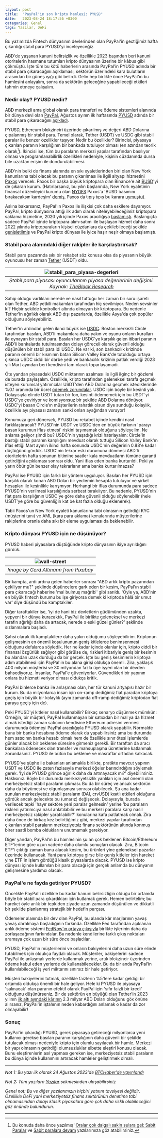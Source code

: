 ```yaml
---
layout: post
title:  "PayPal'in son kripto hamlesi: PYUSD"
date:   2023-08-24 18:17:56 +0300
categories: Genel
tags: Yazılar, DeFi
---
```


Bu yazımızda Fintech dünyasının devlerinden olan PayPal'in gectiğimiz hafta çıkardığı stabil para PYUSD'yi inceleyeceğiz. 

ABD'de yaşanan kanuni belirsizlik ve özellikle 2023 başından beri kanuni otoritelerin hasmane tutumları kripto dünyasının üzerine bir kâbus gibi çökmüştü. İşte tüm bu kötü haberlerin arasında PayPal'in PYUSD adında bir stabil para çıkaracağını açıklaması, sektörün üzerindeki kara bulutların arasından bir güneş ışığı gibi belirdi. Gelin hep birlikte önce PayPal'ın bu hamlesini anlayalım, sonra da sektörün geleceğine yapabileceği etkileri tahmin etmeye çalışalım. 

### Nedir olay? PYUSD nedir?
ABD merkezli ama global olarak para transferi ve ödeme sistemleri alanında bir dünya devi olan [PayPal](https://www.paypal.com/), Ağustos ayının ilk haftasında [PYUSD](https://www.paypal.com/us/digital-wallet/manage-money/crypto/pyusd) adında bir stabil para çıkaracağını [açıkladı](https://www.btchaber.com/paypaldan-stablecoin-adimi/). 

PYUSD, Ethereum blokzinciri üzerinde çıkarılmış ve değeri ABD Dolarına çıpalanmış bir stabil para. Temel olarak, Tether (USDT) ve USDC gibi stabil paralar ile benzer özellikler taşıyor. Nedir bu özellikler? Birincisi, piyasaya çıkarılan paranın karşılığının bir bankada tutuluyor olması (en azından teorik olarak[^1]). İkincisi ise, tüm bu paraların merkezi yapılar tarafından basılıyor olması ve programlanabilirlik özellikleri nedeniyle, kişinin cüzdanında dursa bile uzaktan erişim ile dondurulabilmesi. 

ABD'nin belki de finans alanında en sıkı eyaletlerinden biri olan New York kanunlarına tabi olacak bu paranın çıkarılması ile ilgili altyapı hizmetini [Paxos](https://paxos.com/) verecek. Paxos bir başka büyük kriptopara olan Binance'e ait [BUSD](https://paxos.com/busd/)'yi de çıkaran kurum. (Hatırlarsanız, bu yılın başlarında, New York eyaletinin finansal düzenleyici kurumu olan [NYDFS](https://www.dfs.ny.gov/) Paxos'a 'BUSD basımını bırakacaksın kardeşim' [demiş](https://www.dfs.ny.gov/consumers/alerts/Paxos_and_Binance), Paxos da tıpış tıpış bu karara [uymuştu](https://paxos.com/2023/02/13/paxos-will-halt-minting-new-busd-tokens/)). 

Aslına bakarsanız, PayPal'ın Paxos ile ilişkisi çok daha eskilere dayanıyor. PayPal, kripto dünyasına attığı ilk adım olarak niteleyebileceğimiz kriptopara saklama hizmetine, 2020 yılı içinde Paxos aracılığıya [başlamıştı](https://newsroom.paypal-corp.com/2020-10-21-PayPal-Launches-New-Service-Enabling-Users-to-Buy-Hold-and-Sell-Cryptocurrency). Başlangıçta sadece PayPal içinde kriptopara alım-satımı ile başlayan hizmet daha sonra 2022 yılında kriptoparaların kişisel cüzdanlara da çekilebileceği şekilde [genişletilmiş](https://newsroom.paypal-corp.com/2022-06-07-PayPal-Users-Can-Now-Transfer-Send-and-Receive-Bitcoin-Ethereum-Bitcoin-Cash-and-Litecoin) ve  PayPal kripto dünyası ile iyice haşır neşir olmaya başlamıştı. 

### Stabil para alanındaki diğer rakipler ile karşılaştırırsak?
Stabil para pazarında sıkı bir rekabet söz konusu olsa da piyasanın büyük oyuncusu her zaman [Tether](https://tether.to/) (USDT) oldu. 

| ![stabil_para_piyasa-degerleri](/assets/stabil_para_gelisim_2308_800.png)|
|:--:| 
| *Stabil para piyasası oyuncularının piyasa değerlerinin değişimi.  Kaynak: [TheBlock Research](https://www.theblock.co/data/stablecoins/usd-pegged/total-stablecoin-supply)*|

Sahip olduğu varlıkları nerede ve nasıl tuttuğu her zaman bir soru işareti olan Tether, ABD yetkili makamları tarafından hiç sevilmiyor. Neden sevsinler ki? Hiçbir şekilde kontrolleri altında olmayan bir kriptopara. Bu nedenle Tether'in ağırlıklı olarak ABD dışı pazarlarda, özellikle Asya'da çok popüler olduğunu söyleyebiliriz. 

Tether'in ardından gelen ikinci büyük ise [USDC](https://www.circle.com/en/usdc). Boston merkezli Circle tarafından basılan, ABD'li makamlara daha yakın ve oyunu onların kuralları ile oynayan bir stabil para. Basılan her USDC'ye karşılık gelen itibari paranın ABD'li bankalarda tutulmasından dolayı göreceli olarak güvenli olduğu düşünülen bir stabil para idi USDC. Ne var ki, son bankacılık krizinde paranın önemli bir kısmının batan Silicon Valley Bank'de tutulduğu ortaya çıkınca USDC ciddi bir darbe yedi ve bankacılık krizinin patlak verdiği 2023 yılı Mart ayından beri kendisini tam olarak toparlayamadı. 

Öte yandan piyasadaki USDC miktarının azalması ile ilgili ilginç bir gözlemi de burada paylaşalım. Özellikle, kripto tarafından geleneksel tarafa geçmek isteyen kurumsal yatırımcılar USDT'den ABD Dolarına geçmek istediklerinde %0.1 oranında bir ücret [ödemek zorundalar](https://cryptoslate.com/you-can-redeem-tether-usdt-11-on-tether-to-but-theres-a-catch/). USDC için böyle bir kesinti yok. Dolayısıyla elinde USDT tutan bir fon, kesinti ödememek için bu USDT'yi USDC'ye çeviriyor ve komisyonsuz bir şekilde ABD Dolarına dönüyor. USDC'yi basan Circle'ın müşterilerin rahatlık olsun diye sunduğu kolaylık, özellikle ayı piyasası zamanı sanki onları ayağından vuruyor!

Konumuza geri dönersek, PYUSD bu rekabet içinde kendini nasıl farklılaştıracak? PYUSD'nin USDT ve USDC'den en büyük farkının 'parayı basan kurumun iflas etmesi' riskini taşımamak olduğunu söyleyelim. Ne anlama geliyor şimdi bu? USDC'nin yaşadığı krizi hatırlayalım: Circle'in bastığı stabil paranın karşılığını mevduat olarak tuttuğu Silicon Valley Bank'ın iflas ettiği Mart ayının ikinci hafta sonunda USDC'nin değerinin 0.88'e kadar düştüğünü gördük. USDC'nin tekrar eski durumuna dönmesi ABD'li otoritelerin hafta sonunun bitimine saatler kala mevduatların tümüne garanti getirdiğini açıklaması sonrası oldu. Yani iflas eden banka kurtarıldı. Peki ya yarın öbür gün benzer olay tekrarlanır ama banka kurtarılmazsa?

PayPal ise PYUSD için farklı bir yöntem uyguluyor. Basılan her PYUSD için karşılık olarak konan ABD Doları bir yediemin hesapta tutuluyor ve şirket hesapları ile kesinlikle karışmıyor. Herhangi bir iflas durumunda para sadece PYUSD'nin verilmesi karşılığında serbest bırakılıyor. Bu nedenle, PYUSD'nin fiat para karşılığının USDC'ye göre daha güvenli olduğu söylenebilir (hele USDT'ye göre bu güvenliğin kat be kat fazla olduğu eklenerek). 

Tabii Paxos'un New York eyaleti kanunlarına tabi olmasının getirdiği KYC (müşterini tanı) ve AML (kara para aklama) konularında müşterilerine rakiplerine oranla daha sıkı bir eleme uygulaması da beklenebilir. 

### Kripto dünyası PYUSD için ne düşünüyor?
PYUSD haberi piyasalara düştüğünde kripto dünyasının ikiye ayrıldığını gördük. 

| ![wall-street](/assets/street-sign-141361_800.jpg)|
|:--:| 
| *Image by [Gerd Altmann](https://pixabay.com/users/geralt-9301/) from [Pixabay](https://pixabay.com/)*|

Bir kampta, ardı ardına gelen haberler sonrası "ABD artık kripto pazarından çekiliyor mu?" şeklinde düşüncelere gark eden bir kesim, PayPal'ın stabil para çıkaracağı haberine 'mal bulmuş mağribi' gibi sarıldı. 'Öyle ya, ABD'nin en büyük fintech kurumu bu işe giriyorsa demek ki kriptoda hâlâ bir umut var' diye düşündü bu kamptakiler.

Diğer taraftakiler ise, 'iyi de hani biz devletlerin güdümünden uzakta, yepyeni bir dünya kuracaktık, PayPal ile birlikte geleneksel ve merkezi tarafın ağırlığı daha da artacak, nerede o eski güzel günler?' şeklinde sızlanmalara başladı. 

Şahsi olarak ilk kamptakilere daha yakın olduğumu söyleyebilirim. Kriptonun gelişmesinin en önemli koşulununun geniş kitlelerce benimsenmesi olduğunu defalarca söyledik. Her ne kadar içinde olanlar için, kripto ciddi bir finansal özgürlük sağlıyor gibi görülse de, riskleri itibariyle geniş bir kesimin bu alandan uzak durduğu da bir gerçek. İşte bu geniş kesimlerin kriptoya adım atabilmesi için PayPal'in bu alana girişi oldukça önemli. Zira, yaklaşık 400 milyon müşterisi ve 30 milyondan fazla üye işyeri olan bir devden bahsediyoruz. İnsanlar, PayPal'e güveniyorlar. Güvendikleri bir yapının onlara bu hizmeti veriyor olması oldukça kritik. 

PayPal binlerce banka ile anlaşması olan, her tür kanuni altyapısı hazır bir kurum. Bu da milyonlarca insan için on-ramp dediğimiz fiat paradan kriptoya geçiş için büyük bir kolaylık (aynı zamanda off-ramp dediğimiz kriptodan fiat paraya geçiş için de). 

Peki  PYUSD'yi kitleler nasıl kullanabilir? Birkaç senaryo düşünmek mümkün: Örneğin, bir müşteri, PayPal kullanmayan bir satıcıdan bir mal ya da hizmet almak istediği zaman satıcının kendisine Ethereum adresini vermesi durumunda ödemeyi PayPal aracılığıyla PYUSD olarak yapabilir.  Normalde bunu bir banka hesabına ödeme olarak da yapabilirsiniz ama bu durumda hem satıcının banka hesabı olmalı hem de özellikle sınır ötesi işlemlerde günler alacak bir bekleme süresine girmeniz gerekli. Bir taraftan da aracı bankalara ödenecek olan transfer ve mahsuplaşma ücretlerine katlanmak zorundasınız. PYUSD ile bütün bu bekleme ve masraflar ortadan kalkacak. 

PYUSD'ye şüphe ile bakanları anlamakla birlikte, pratikte mevcut yapının USDT ve USDC ile zaten fazlasıyla merkezi öğeler barındırdığını söylemek gerek. 'İyi de PYUSD girince ağırlık daha da artmayacak mı?' diyebilirsiniz. Haklısınız. Böyle bir durumda merkeziyetsizlik yanlıları için asıl önemli olan merkeziyetsiz stabil paraların çıkması. Bu da bir süreç ve ancak sektörün daha da büyümesi ve olgunlaşması sonrası olabilecek. Şu ana kadar sunulan merkeziyetsiz stabil paraların (DAI, crvUSD) kısıtlı etkileri olduğunu gördük ancak gelecekte bu (umarız) değişecek. Dolayısıyla, burada verilecek tepki 'hayır sektöre yeni paralar gelmesin' yerine 'bu paraların riskleri yatırımcıya nasıl anlatılabilir ve bu merkezi paralara karşı nasıl merkeziyetsiz rakipler yaratılabilir?' konularına kafa patlatmak olmalı. Zira daha önce de birkaç kez belirttiğimiz gibi, merkezi yapılar tarafından çıkarılan stabil paraların merkeziyetsiz finans sektörünün altında konmuş birer saatli bomba olduklarını unutmamak gerekiyor.

Diğer yandan, PayPal'ın bu hamlesinin şu an çok beklenen Bitcoin/Ethereum ETF'lerine göre uzun vadede daha olumlu sonuçları olacak. Zira, Bitcoin ETF'i çıktığı zaman bunu alacak kesim, bu ürünleri yine geleneksel pazarlar üzerinde kullanacak. Yani para kriptoya girse bile geniş kitleler için hareket yine ETF'in işlem gördüğü klasik piyasalarda olacak. PYUSD ise kripto dünyası içinde kullanılan bir para olacağı için gerçek anlamda bu dünyanın gelişmesine yardımcı olacak. 

### PayPal'e ne fayda getiriyor PYUSD?
Öncelikle PayPal'i özellikle bu kadar kanuni belirsizliğin olduğu bir ortamda böyle bir stabil para çıkardıkları için kutlamak gerek. Hemen belirtelim; bu hareket öyle anlık bir tepkiden ziyade uzun zamandır düşünülen ve dikkatli bir şekilde planlanmış stratejik bir hedefin parçası. 

Ödemeler alanında bir dev olan PayPal, bu alanda kâr marjlarının yavaş yavaş daralmaya başladığının farkında. Özellikle Fed tarafından açıklanan anlık ödeme sistemi [FedNow'ın ortaya çıkışıyla](https://www.frbservices.org/news/press-releases/072023-fednow-live-announcement) birlikte işlerinin daha da zorlaşacağının farkındalar. Bu nedenle kendilerine farklı çıkış noktaları aramaya çok uzun bir süre önce başladılar. 

PYUSD, PayPal'ın müşterilerini ve onların bakiyelerini daha uzun süre elinde tutabilmek için oldukça faydalı olacak. Müşteriler, bakiyelerini sadece PayPal ile anlaşmalı yerlerde kullanmak yerine, artık blokzincir üzerinden ödeme kabul eden yerlerde de kullanabilecekler. Bu da bir anda PayPal'in kullanılabileceği iş yeri miktarını sınırsız bir hale getiriyor. 

Müşteri bakiyelerini tutmak, özellikle faizlerin %5'lere kadar geldiği bir ortamda oldukça önemli bir hale geliyor. Hele ki PYUSD ile piyasaya 'salınacak' olan paranın efektif olarak PayPal için 'sıfır faizli bir kredi' olduğunu düşünürseniz. Bir de sektörün en büyüğü olan Tether'in 2023 yılının [ilk altı ayındaki kârının](https://decrypt.co/150678/tether-reports-850-million-q2-profit-72-billion-exposure-to-us-treasuries) 2.3 milyar ABD Doları olduğunu göx önüne alırsanız, PayPal'in iştahının neden kabardığını anlamak o kadar da zor olmayabilir! 

### Sonuç
PayPal'in çıkardığı PYUSD, gerek piyasaya getireceği milyonlarca yeni kullanıcı gerekse basılan paranın karşılığının daha güvenli bir şekilde tutulacak olması nedeniyle kripto için olumlu sayılacak bir hamle. Merkezi bir yapı olmasının getirdiği olumsuzluklar elbette eleştiri konusu olacak. Bunu eleştirenlerin asıl yapması gereken ise, merkeziyetsiz stabil paraların bu dünya içinde kullanımını artıracak hamleler geliştirmek olmalı.

---

*Not 1: Bu yazı ilk olarak 24 Ağustos 2023'de [BTCHaber'de yayınlandı](https://www.btchaber.com/paypalin-son-kripto-hamlesi-pyusd/)*

*Not 2: Tüm yazılara [Yazılar](/articles/) sekmesinden ulaşabilirsiniz*

*Genel not: Bu ve diğer yazılarımızın hiçbiri yatırım tavsiyesi değildir. Özellikle DeFi yani merkeziyetsiz finans sektörünün denetime tabi olmamasından dolayı klasik piyasalara göre çok daha riskli olabileceğini göz önünde bulundurun.*

---

[^1]: Bu konuda daha önce yazılmış '[Oralar çok dalgalı sakin sulara gel: Sabit Paralar](/genel/2018/07/20/Orasi-cok-dalgali-sakin-sulara-gel-sabitparalar.html) ve [Sabit paralara devam](/genel/2018/07/27/sabitparalara-devam-digerleri.html) yazılarımıza göz atabilirsiniz. 


